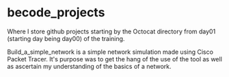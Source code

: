 # becode_projects

Where I store github projects starting by the Octocat directory from day01 (starting day being day00) of the training.

Build_a_simple_network is a simple network simulation made using Cisco Packet Tracer. It's purpose was to get the hang of the use of the tool as well as ascertain my understanding of the basics of a network.
